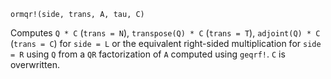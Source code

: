 ```
ormqr!(side, trans, A, tau, C)
```

Computes `Q * C` (`trans = N`), `transpose(Q) * C` (`trans = T`), `adjoint(Q) * C` (`trans = C`) for `side = L` or the equivalent right-sided multiplication for `side = R` using `Q` from a `QR` factorization of `A` computed using `geqrf!`. `C` is overwritten.
